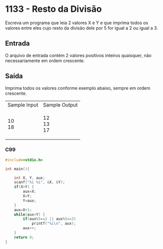 <html>
  <body style="padding: 10px 0px">
    <div class="header">
      <h1>1133 - Resto da Divisão</h1>
      <div class="problem">
        <div class="description">
          <p>
            Escreva um programa que leia 2 valores X e Y e que imprima todos os
            valores entre eles cujo resto da divisão dele por 5 for igual a 2 ou
            igual a 3.
          </p>
        </div>
        <h2>Entrada</h2>
        <div class="input">
          <p>
            O arquivo de entrada contém 2 valores positivos inteiros quaisquer,
            não necessariamente em ordem crescente.
          </p>
        </div>
        <h2>Saída</h2>
        <div class="output">
          <p>
            Imprima todos os valores conforme exemplo abaixo, sempre em ordem
            crescente.
          </p>
        </div>
        <div class="both"></div>
        <table>
          <tbody>
            <tr>
              <td>Sample Input</td>
              <td>Sample Output</td>
            </tr>
            <tr>
              <td class="division">
                <p>
                  10<br />
                  18
                </p>
              </td>
              <td>
                <p>
                  12<br />
                  13<br />
                  17
                </p>
              </td>
            </tr>
          </tbody>
        </table>
      </div>
    </div>
  </body>
</html>

### C99

```c
#include<stdio.h>

int main(){

	int X, Y, aux;
	scanf("%i %i", &X, &Y);
	if(X>Y) {
		aux=X;
		X=Y;
		Y=aux;
	}
	aux=X+1;
	while(aux<Y) {
		if(aux%5==2 || aux%5==3)
			printf("%i\n", aux);
		aux++;
	}
	return 0;
}
```
